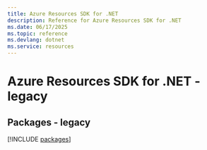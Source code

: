 ```yaml
---
title: Azure Resources SDK for .NET
description: Reference for Azure Resources SDK for .NET
ms.date: 06/17/2025
ms.topic: reference
ms.devlang: dotnet
ms.service: resources
---
```

# Azure Resources SDK for .NET - legacy
## Packages - legacy
[!INCLUDE [packages](resources-index.md)]